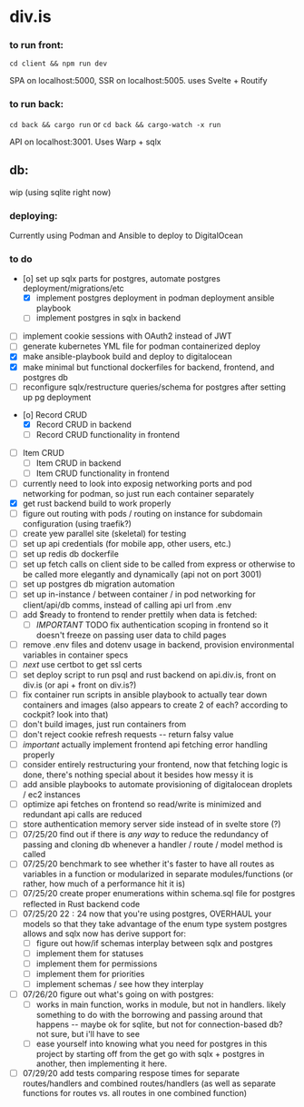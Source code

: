 # div.is

### to run front:
`cd client && npm run dev`

SPA on localhost:5000, SSR on localhost:5005. uses Svelte + Routify

### to run back:
`cd back && cargo run`
or
`cd back && cargo-watch -x run`

API on localhost:3001. Uses Warp + sqlx

## db:
wip (using sqlite right now)

### deploying:
Currently using Podman and Ansible to deploy to DigitalOcean

### to do
- [o] set up sqlx parts for postgres, automate postgres deployment/migrations/etc
    - [X] implement postgres deployment in podman deployment ansible playbook
    - [ ] implement postgres in sqlx in backend
- [ ] implement cookie sessions with OAuth2 instead of JWT
- [ ] generate kubernetes YML file for podman containerized deploy
- [X] make ansible-playbook build and deploy to digitalocean 
- [X] make minimal but functional dockerfiles for backend, frontend, and postgres db
- [ ] reconfigure sqlx/restructure queries/schema for postgres after setting up pg deployment
- [o] Record CRUD
    - [X] Record CRUD in backend 
    - [ ] Record CRUD functionality in frontend
- [ ] Item CRUD
    - [ ] Item CRUD in backend 
    - [ ] Item CRUD functionality in frontend
- [ ] currently need to look into exposig networking ports and pod networking for podman, so just run each container separately
- [X] get rust backend build to work properly
- [ ] figure out routing with pods / routing on instance for subdomain configuration (using traefik?)
- [ ] create yew parallel site (skeletal) for testing
- [ ] set up api credentials (for mobile app, other users, etc.)
- [ ] set up redis db dockerfile  
- [ ] set up fetch calls on client side to be called from express or otherwise to be called more elegantly and dynamically (api not on port 3001)
- [ ] set up postgres db migration automation
- [ ] set up in-instance / between container / in pod networking for client/api/db comms, instead of calling api url from .env
- [ ] add $ready to frontend to render prettily when data is fetched:
    - [ ] *IMPORTANT* TODO fix authentication scoping in frontend so it doesn't freeze on passing user data to child pages
- [ ] remove .env files and dotenv usage in backend, provision environmental variables in container specs
- [ ] *next* use certbot to get ssl certs
- [ ] set deploy script to run psql and rust backend on api.div.is, front on div.is (or api + front on div.is?)
- [ ] fix container run scripts in ansible playbook to actually tear down containers and images (also appears to create 2 of each? according to cockpit? look into that)
- [ ] don't build images, just run containers from
- [ ] don't reject cookie refresh requests -- return falsy value
- [ ] *important* actually implement frontend api fetching error handling properly
- [ ] consider entirely restructuring your frontend, now that fetching logic is done, there's nothing special about it besides how messy it is
- [ ] add ansible playbooks to automate provisioning of digitalocean droplets / ec2 instances
- [ ] optimize api fetches on frontend so read/write is minimized and redundant api calls are reduced
- [ ] store authentication memory server side instead of in svelte store (?)
- [ ] $07/25/20$ find out if there is *any way* to reduce the redundancy of passing and cloning db whenever a handler / route / model method is called
- [ ] $07/25/20$ benchmark to see whether it's faster to have all routes as variables in a function or modularized in separate modules/functions (or rather, how much of a performance hit it is)
- [ ] $07/25/20$  create proper enumerations within schema.sql file for postgres reflected in Rust backend code
- [ ] $07/25/20$ $22:24$ now that you're using postgres, OVERHAUL your models so that they take advantage of the enum type system postgres allows and sqlx now has derive support for:
    - [ ] figure out how/if schemas interplay between sqlx and postgres
    - [ ] implement them for statuses
    - [ ] implement them for permissions
    - [ ] implement them for priorities
    - [ ] implement schemas / see how they interplay
- [ ] $07/26/20$ figure out what's going on with postgres:
    - [ ] works in main function, works in module, but not in handlers. likely something to do with the borrowing and passing around that happens -- maybe ok for sqlite, but not for connection-based db? not sure, but i'll have to see
    - [ ] ease yourself into knowing what you need for postgres in this project by starting off from the get go with sqlx + postgres in another, then implementing it here.
- [ ] $07/29/20$ add tests comparing respose times for separate routes/handlers and combined routes/handlers (as well as separate functions for routes vs. all routes in one combined function)
